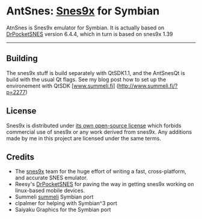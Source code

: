 AntSnes: [Snes9x][snes9x] for Symbian
===========================

AtnSnes is Snes9x emulator for Symbian. It is actually based on  [DrPocketSNES][drpsnes] version 6.4.4, which in turn is based on snes9x 1.39

--------

Building
----------
The snes9x stuff is build separately with QtSDK1.1, and the AntSnesQt is build with the usual Qt flags.
See my blog post how to set up the environement with QtSDK [www.summeli.fi] (http://www.summeli.fi/?p=2277)

License
-------

Snes9x is distributed under [its own open-source license](https://github.com/Summeli/AntSnes/blob/master/snes9x_asm_optimized/snes9x.h) which forbids commercial use of snes9x or any work derived from snes9x.  Any additions made by me in this project are licensed under the same terms.


Credits
-------

* The [snes9x][snes9x] team for the huge effort of writing a fast, cross-platform, and accurate SNES emulator.
* Reesy's [DrPocketSNES][drpsnes] for paving the way in getting snes9x working on linux-based mobile devices.
* Summeli [summeli] Symbian port
* clpalmer for helping with Symbian^3 port
* Saiyaku Graphics for the Symbian port

[snes9x]: http://www.snes9x.com/ "Snes9x Homepage"
[drpsnes]: http://reesy.gp32x.de/DrPocketSnes.html "DrPocketSNES"
[summeli]: www.summeli.fi
